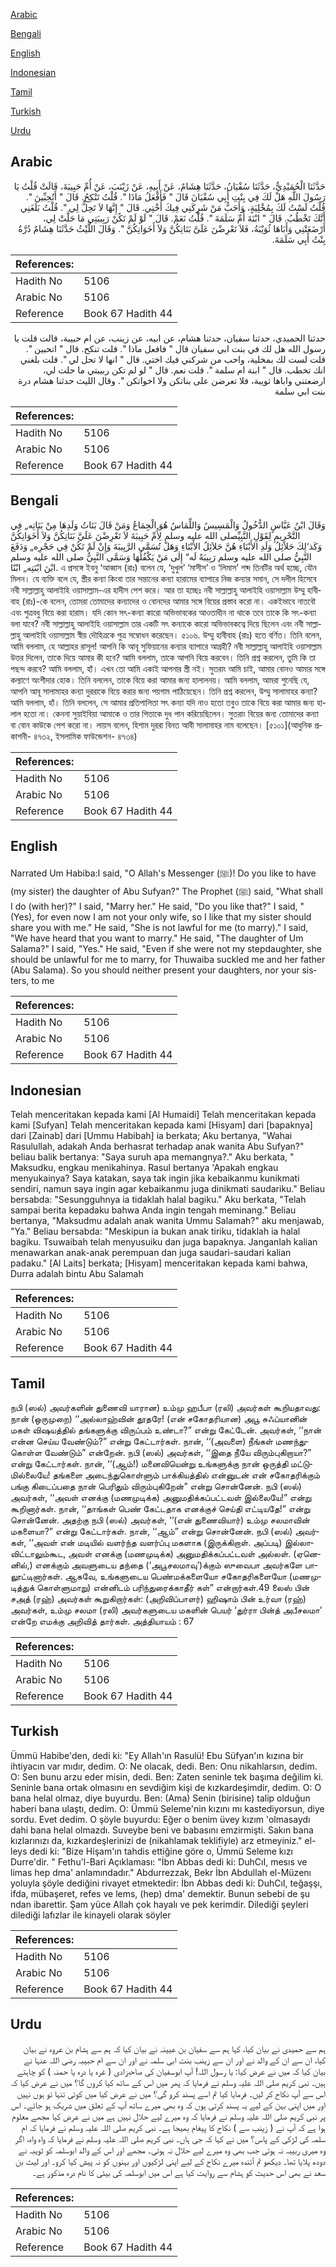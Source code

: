 [Arabic](#arabic)

[Bengali](#bengali)

[English](#english)

[Indonesian](#indonesian)

[Tamil](#tamil)

[Turkish](#turkish)

[Urdu](#urdu)

## Arabic


<div dir="rtl" lang="ar" style={{fontSize:'larger',backgroundColor:'#f8f9fa',padding:20}}>
حَدَّثَنَا الْحُمَيْدِيُّ، حَدَّثَنَا سُفْيَانُ، حَدَّثَنَا هِشَامٌ، عَنْ أَبِيهِ، عَنْ زَيْنَبَ، عَنْ أُمِّ حَبِيبَةَ، قَالَتْ قُلْتُ يَا رَسُولَ اللَّهِ هَلْ لَكَ فِي بِنْتِ أَبِي سُفْيَانَ قَالَ ‏"‏ فَأَفْعَلُ مَاذَا ‏"‏‏.‏ قُلْتُ تَنْكِحُ‏.‏ قَالَ ‏"‏ أَتُحِبِّينَ ‏"‏‏.‏ قُلْتُ لَسْتُ لَكَ بِمُخْلِيَةٍ، وَأَحَبُّ مَنْ شَرِكَنِي فِيكَ أُخْتِي‏.‏ قَالَ ‏"‏ إِنَّهَا لاَ تَحِلُّ لِي ‏"‏‏.‏ قُلْتُ بَلَغَنِي أَنَّكَ تَخْطُبُ‏.‏ قَالَ ‏"‏ ابْنَةَ أُمِّ سَلَمَةَ ‏"‏‏.‏ قُلْتُ نَعَمْ‏.‏ قَالَ ‏"‏ لَوْ لَمْ تَكُنْ رَبِيبَتِي مَا حَلَّتْ لِي، أَرْضَعَتْنِي وَأَبَاهَا ثُوَيْبَةُ، فَلاَ تَعْرِضْنَ عَلَىَّ بَنَاتِكُنَّ وَلاَ أَخَوَاتِكُنَّ ‏"‏‏.‏ وَقَالَ اللَّيْثُ حَدَّثَنَا هِشَامٌ دُرَّةُ بِنْتُ أَبِي سَلَمَةَ‏.‏
</div>
<div style={{backgroundColor:'#f8f9fa',padding:20, marginBottom: 10}}><table> <thead> <tr> <th>References:</th> <th></th> </tr> </thead> <tbody><tr><td>Hadith No</td><td>5106</td></tr><tr><td>Arabic No</td><td>5106</td></tr><tr><td>Reference</td><td>Book 67 Hadith 44</td></tr></tbody></table></div>


<div dir="rtl" lang="ar" style={{fontSize:'larger',backgroundColor:'#f8f9fa',padding:20}}>
حدثنا الحميدي، حدثنا سفيان، حدثنا هشام، عن ابيه، عن زينب، عن ام حبيبة، قالت قلت يا رسول الله هل لك في بنت ابي سفيان قال " فافعل ماذا ". قلت تنكح. قال " اتحبين ". قلت لست لك بمخلية، واحب من شركني فيك اختي. قال " انها لا تحل لي ". قلت بلغني انك تخطب. قال " ابنة ام سلمة ". قلت نعم. قال " لو لم تكن ربيبتي ما حلت لي، ارضعتني واباها ثويبة، فلا تعرضن على بناتكن ولا اخواتكن ". وقال الليث حدثنا هشام درة بنت ابي سلمة
</div>
<div style={{backgroundColor:'#f8f9fa',padding:20, marginBottom: 10}}><table> <thead> <tr> <th>References:</th> <th></th> </tr> </thead> <tbody><tr><td>Hadith No</td><td>5106</td></tr><tr><td>Arabic No</td><td>5106</td></tr><tr><td>Reference</td><td>Book 67 Hadith 44</td></tr></tbody></table></div>

## Bengali


<div dir="ltr" lang="bn" style={{fontSize:'larger',backgroundColor:'#f8f9fa',padding:20}}>
وَقَالَ ابْنُ عَبَّاسٍ الدُّخُولُ وَالْمَسِيسُ وَاللِّمَاسُ هُوَ الْجِمَاعُ وَمَنْ قَالَ بَنَاتُ وَلَدِهَا مِنْ بَنَاتِه„ فِي التَّحْرِيمِ لِقَوْلِ النَّبِيِّصلى الله عليه وسلم لِأُمِّ حَبِيبَةَ لاَ تَعْرِضْنَ عَلَيَّ بَنَاتِكُنَّ وَلاَ أَخَوَاتِكُنَّ وَكَذ‘لِكَ حَلاَئِلُ وَلَدِ الأَبْنَاءِ هُنَّ حَلاَئِلُ الأَبْنَاءِ وَهَلْ تُسَمَّى الرَّبِيبَةَ وَإِنْ لَمْ تَكُنْ فِي حَجْرِه„ وَدَفَعَ النَّبِيُّ صلى الله عليه وسلم رَبِيبَةً لَه“ إِلٰى مَنْ يَكْفُلُهَا وَسَمَّى النَّبِيُّ صلى الله عليه وسلم ابْنَ ابْنَتِه„ ابْنًا. এ প্রসঙ্গে ইবনু ‘আব্বাস (রাঃ) বলেন যে, ‘দুখুল’ ‘মাসীস’ ও ‘লিমাস’ শব্দ তিনটির অর্থ হচ্ছে, যৌন মিলন। যে ব্যক্তি বলে যে, স্ত্রীর কন্যা কিংবা তার সন্তানের কন্যা হারামের ব্যাপারে নিজ কন্যার সমান, সে দলীল হিসেবে নবী সাল্লাল্লাহু আলাইহি ওয়াসাল্লাম-এর হাদীস পেশ করে। আর তা হচ্ছেঃ নবী সাল্লাল্লাহু আলাইহি ওয়াসাল্লাম উম্মু হাবীবাহ (রাঃ)-কে বলেন, তোমরা তোমাদের কন্যাদের ও বোনদের আমার সঙ্গে বিয়ের প্রস্তাব করো না। একইভাবে নাতবৌ এবং পুত্রবধু বিয়ে করা হারাম। যদি কোন সৎ-কন্যা কারো অভিভাবকের আওতাধীন না থাকে তবে তাকে কি সৎ-কন্যা বলা যাবে? নবী সাল্লাল্লাহু আলাইহি ওয়াসাল্লাম তার একটি সৎ কন্যাকে কারো অভিভাবকত্বে দিয়ে ছিলেন এবং নবী সাল্লাল্লাহু আলাইহি ওয়াসাল্লাম স্বীয় দৌহিত্রকে পুত্র সম্বোধন করেছেন। ৫১০৬. উম্মু হাবীবাহ (রাঃ) হতে বর্ণিত। তিনি বলেন, আমি বললাম, হে আল্লাহর রাসূল! আপনি কি আবূ সুফিয়ানের কন্যার ব্যাপারে আগ্রহী? নবী সাল্লাল্লাহু আলাইহি ওয়াসাল্লাম উত্তর দিলেন, তাকে দিয়ে আমার কী হবে? আমি বললাম, তাকে আপনি বিয়ে করবেন। তিনি প্রশ্ন করলেন, তুমি কি তা পছন্দ করবে? আমি বললাম, হাঁ। এখন তো আমি একাই আপনার স্ত্রী নই। সুতরাং আমি চাই, আমার বোনও আমার সঙ্গে কল্যাণে অংশীদার হোক। তিনি বললেন, তাকে বিয়ে করা আমার জন্য হালালনয়। আমি বললাম, আমরা শুনেছি যে, আপনি আবূ সালামাহর কন্যা দুররাকে বিয়ে করার জন্য পয়গাম পাঠিয়েছেন। তিনি প্রশ্ন করলেন, উম্মু সালামাহর কন্যা? আমি বললাম, হাঁ। তিনি বললেন, সে আমার প্রতিপালিতা সৎ কন্যা যদি নাও হতো তবুও তাকে বিয়ে করা আমার জন্য হালাল হতো না। কেননা সুয়াইবিয়া আমাকে ও তার পিতাকে দুধ পান করিয়েছিলেন। সুতরাং বিয়ের জন্য তোমাদের কন্যা বা বোন কাউকে পেশ করো না। লায়স বলেন, হিশাম দুররা বিনত আবী সালামাহর নাম বলেছেন। [৫১০১](আধুনিক প্রকাশনী- ৪৭৩২, ইসলামিক ফাউন্ডেশন- ৪৭৩৪)
</div>
<div style={{backgroundColor:'#f8f9fa',padding:20, marginBottom: 10}}><table> <thead> <tr> <th>References:</th> <th></th> </tr> </thead> <tbody><tr><td>Hadith No</td><td>5106</td></tr><tr><td>Arabic No</td><td>5106</td></tr><tr><td>Reference</td><td>Book 67 Hadith 44</td></tr></tbody></table></div>

## English


<div dir="ltr" lang="en" style={{fontSize:'larger',backgroundColor:'#f8f9fa',padding:20}}>
Narrated Um Habiba:I said, "O Allah's Messenger (ﷺ)! Do you like to have (my sister) the daughter of Abu Sufyan?" The Prophet (ﷺ) said, "What shall I do (with her)?" I said, "Marry her." He said, "Do you like that?" I said, "(Yes), for even now I am not your only wife, so I like that my sister should share you with me." He said, "She is not lawful for me (to marry)." I said, "We have heard that you want to marry." He said, "The daughter of Um Salama?" I said, "Yes." He said, "Even if she were not my stepdaughter, she should be unlawful for me to marry, for Thuwaiba suckled me and her father (Abu Salama). So you should neither present your daughters, nor your sisters, to me
</div>
<div style={{backgroundColor:'#f8f9fa',padding:20, marginBottom: 10}}><table> <thead> <tr> <th>References:</th> <th></th> </tr> </thead> <tbody><tr><td>Hadith No</td><td>5106</td></tr><tr><td>Arabic No</td><td>5106</td></tr><tr><td>Reference</td><td>Book 67 Hadith 44</td></tr></tbody></table></div>

## Indonesian


<div dir="ltr" lang="id" style={{fontSize:'larger',backgroundColor:'#f8f9fa',padding:20}}>
Telah menceritakan kepada kami [Al Humaidi] Telah menceritakan kepada kami [Sufyan] Telah menceritakan kepada kami [Hisyam] dari [bapaknya] dari [Zainab] dari [Ummu Habibah] ia berkata; Aku bertanya, "Wahai Rasulullah, adakah Anda berhasrat terhadap anak wanita Abu Sufyan?" beliau balik bertanya: "Saya suruh apa memangnya?." Aku berkata, " Maksudku, engkau menikahinya. Rasul bertanya 'Apakah engkau menyukainya? Saya katakan, saya tak ingin jika kebaikanmu kunikmati sendiri, namun saya ingin agar kebaikanmu juga dinikmati saudariku." Beliau bersabda: "Sesungguhnya ia tidaklah halal bagiku." Aku berkata, "Telah sampai berita kepadaku bahwa Anda ingin tengah meminang." Beliau bertanya, "Maksudmu adalah anak wanita Ummu Salamah?" aku menjawab, "Ya." Beliau bersabda: "Meskipun ia bukan anak tiriku, tidaklah ia halal bagiku. Tsuwaibah telah menyusuiku dan juga bapaknya. Janganlah kalian menawarkan anak-anak perempuan dan juga saudari-saudari kalian padaku." [Al Laits] berkata; [Hisyam] menceritakan kepada kami bahwa, Durra adalah bintu Abu Salamah
</div>
<div style={{backgroundColor:'#f8f9fa',padding:20, marginBottom: 10}}><table> <thead> <tr> <th>References:</th> <th></th> </tr> </thead> <tbody><tr><td>Hadith No</td><td>5106</td></tr><tr><td>Arabic No</td><td>5106</td></tr><tr><td>Reference</td><td>Book 67 Hadith 44</td></tr></tbody></table></div>

## Tamil


<div dir="ltr" lang="ta" style={{fontSize:'larger',backgroundColor:'#f8f9fa',padding:20}}>
நபி (ஸல்) அவர்களின் துணைவி யாரான) உம்மு ஹபீபா (ரலி) அவர்கள் கூறியதாவது: நான் (ஒருமுறை) ‘‘அல்லாஹ்வின் தூதரே! (என் சகோதரியான) அபூ சுஃப்யானின் மகள் விஷயத்தில் தங்களுக்கு விருப்பம் உண்டா?” என்று கேட்டேன். அவர்கள், ‘‘நான் என்ன செய்ய வேண்டும்?” என்று கேட்டார்கள். நான், ‘‘(அவளை) நீங்கள் மணந்துகொள்ள வேண்டும்” என்றேன். நபி (ஸல்) அவர்கள், ‘‘இதை நீயே விரும்புகிறாயா?” என்று கேட்டார்கள். நான், ‘‘(ஆம்!) மனைவியென்று உங்களுக்கு நான் ஒருத்தி மட்டுமில்லையே! தங்களை அடைந்துகொள்ளும் பாக்கியத்தில் என்னுடன் என் சகோதரிக்கும் பங்கு கிடைப்பதை நான் பெரிதும் விரும்புகிறேன்” என்று சொன்னேன். நபி (ஸல்) அவர்கள், ‘‘அவள் எனக்கு (மணமுடிக்க) அனுமதிக்கப்பட்டவள் இல்லையே!” என்று கூறினார்கள். நான், ‘‘தாங்கள் பெண் கேட்டதாக எனக்குச் செய்தி எட்டியதே!” என்று சொன்னேன். அதற்கு நபி (ஸல்) அவர்கள், ‘‘(என் துணைவியார்) உம்மு சலமாவின் மகளையா?” என்று கேட்டார்கள். நான், ‘‘ஆம்” என்று சொன்னேன். நபி (ஸல்) அவர்கள், ‘‘அவள் என் மடியில் வளர்ந்த வளர்ப்பு மகளாக (இருக்கிறாள். அப்படி) இல்லாவிட்டாலும்கூட, அவள் எனக்கு (மணமுடிக்க) அனுமதிக்கப்பட்டவள் அல்லள். (ஏனெனில்,) எனக்கும் அவளுடைய தந்தை (‘அபூசலமாவு’)க்கும் ஸுவைபா அவர்களே பாலூட்டினார்கள். ஆகவே, உங்களுடைய பெண்மக்களையோ சகோதரிகளையோ (மணமுடித்துக் கொள்ளுமாறு) என்னிடம் பரிந்துரைக்காதீர் கள்” என்றார்கள்.49 லைஸ் பின் சஅத் (ரஹ்) அவர்கள் கூறுகிறார்கள்: (அறிவிப்பாளர்) ஹிஷாம் பின் உர்வா (ரஹ்) அவர்கள், உம்மு சலமா (ரலி) அவர்களுடைய மகளின் பெயர் ‘துர்ரா பின்த் அபீசலமா’ என்றே எமக்கு அறிவித் தார்கள். அத்தியாயம் : 67
</div>
<div style={{backgroundColor:'#f8f9fa',padding:20, marginBottom: 10}}><table> <thead> <tr> <th>References:</th> <th></th> </tr> </thead> <tbody><tr><td>Hadith No</td><td>5106</td></tr><tr><td>Arabic No</td><td>5106</td></tr><tr><td>Reference</td><td>Book 67 Hadith 44</td></tr></tbody></table></div>

## Turkish


<div dir="ltr" lang="tr" style={{fontSize:'larger',backgroundColor:'#f8f9fa',padding:20}}>
Ümmü Habibe'den, dedi ki: "Ey Allah'ın Rasulü! Ebu Süfyan'ın kızına bir ihtiyacın var mıdır, dedim. O: Ne olacak, dedi. Ben: Onu nikahlarsın, dedim. O: Sen bunu arzu eder misin, dedi. Ben: Zaten seninle tek başıma değilim ki. Seninle bana ortak olmasını en sevdiğim kişi de kızkardeşimdir, dedim. O: O bana helal olmaz, diye buyurdu. Ben: (Ama) Senin (birisine) talip olduğun haberi bana ulaştı, dedim. O: Ümmü Seleme'nin kızını mı kastediyorsun, diye sordu. Evet dedim. O şöyle buyurdu: Eğer o benim üvey kızım 'olmasaydı dahi bana helal olmazdı. Suveybe beni ve babasını emzirmişti. Sakın bana kızlarınızı da, kızkardeşlerinizi de (nikahlamak teklifiyle) arz etmeyiniz." el-leys dedi ki: "Bize Hişam'ın tahdis ettiğine göre o, Ümmü Seleme kızı Durre'dir. " Fethu'l-Bari Açıklaması: "İbn Abbas dedi ki: DuhCıI, mesıs ve limas hep dma' anlamındadır." Abdurrezzak, Bekr İbn Abdullah el-Müzenı yoluyla şöyle dediğini rivayet etmektedir: İbn Abbas dedi ki: DuhCıI, teğaşşı, ifda, mübaşeret, refes ve lems, (hep) dma' demektir. Bunun sebebi de şu ndan ibarettir. Şam yüce Allah çok hayalı ve pek kerimdir. Dilediği şeyleri dilediği lafızlar ile kinayeli olarak söyler
</div>
<div style={{backgroundColor:'#f8f9fa',padding:20, marginBottom: 10}}><table> <thead> <tr> <th>References:</th> <th></th> </tr> </thead> <tbody><tr><td>Hadith No</td><td>5106</td></tr><tr><td>Arabic No</td><td>5106</td></tr><tr><td>Reference</td><td>Book 67 Hadith 44</td></tr></tbody></table></div>

## Urdu


<div dir="rtl" lang="ur" style={{fontSize:'larger',backgroundColor:'#f8f9fa',padding:20}}>
ہم سے حمیدی نے بیان کیا، کہا ہم سے سفیان بن عیینہ نے بیان کیا کہ ہم سے ہشام بن عروہ نے بیان کیا، ان سے ان کے والد نے اور ان سے زینب بنت ابی سلمہ نے اور ان سے ام حبیبہ رضی اللہ عنہا نے بیان کیا کہ میں نے عرض کیا: یا رسول اللہ! آپ ابوسفیان کی صاحبزادی ( غرہ یا درہ یا حمنہ ) کو چاہتے ہیں۔ نبی کریم صلی اللہ علیہ وسلم نے فرمایا کہ پھر میں اس کے ساتھ کیا کروں گا؟ میں نے عرض کیا کہ اس سے آپ نکاح کر لیں۔ فرمایا کیا تم اسے پسند کرو گی؟ میں نے عرض کیا میں کوئی تنہا تو ہوں نہیں اور میں اپنی بہن کے لیے یہ پسند کرتی ہوں کہ وہ بھی میرے ساتھ آپ کے تعلق میں شریک ہو جائے۔ اس پر نبی کریم صلی اللہ علیہ وسلم نے فرمایا کہ وہ میرے لیے حلال نہیں ہے میں نے عرض کیا مجھے معلوم ہوا ہے کہ آپ نے ( زینب سے ) نکاح کا پیغام بھیجا ہے۔ نبی کریم صلی اللہ علیہ وسلم نے فرمایا کہ ام سلمہ کی لڑکی کے پاس؟ میں نے کہا کہ جی ہاں۔ نبی کریم صلی اللہ علیہ وسلم نے فرمایا کہ واہ واہ، اگر وہ میری ربیبہ نہ ہوتی جب بھی وہ میرے لیے حلال نہ ہوتی۔ مجھے اور اس کے والد ابوسلمہ کو ثویبہ نے دودھ پلایا تھا۔ دیکھو تم آئندہ میرے نکاح کے لیے اپنی لڑکیوں اور بہنوں کو نہ پیش کیا کرو۔ اور لیث بن سعد نے بھی اس حدیث کو ہشام سے روایت کیا ہے اس میں ابوسلمہ کی بیٹی کا نام درہ مذکور ہے۔
</div>
<div style={{backgroundColor:'#f8f9fa',padding:20, marginBottom: 10}}><table> <thead> <tr> <th>References:</th> <th></th> </tr> </thead> <tbody><tr><td>Hadith No</td><td>5106</td></tr><tr><td>Arabic No</td><td>5106</td></tr><tr><td>Reference</td><td>Book 67 Hadith 44</td></tr></tbody></table></div>